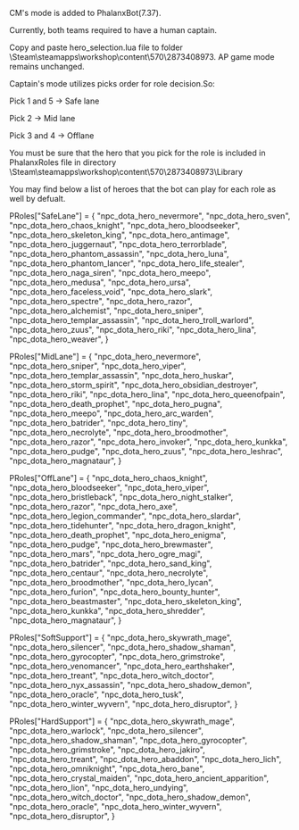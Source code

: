CM's mode is added to PhalanxBot(7.37).

Currently, both teams required to have a human captain.

Copy and paste hero_selection.lua file to folder \Steam\steamapps\workshop\content\570\2873408973. AP game mode remains unchanged.

Captain's mode utilizes picks order for role decision.So:

Pick 1 and 5 -> Safe lane

Pick 2 -> Mid lane

Pick 3 and 4 -> Offlane

You must be sure that the hero that you pick for the role is included in PhalanxRoles file in directory \Steam\steamapps\workshop\content\570\2873408973\Library

You may find below a list of heroes that the bot can play for each role as well by defualt.

PRoles["SafeLane"] = {
	"npc_dota_hero_nevermore",
	"npc_dota_hero_sven",
	"npc_dota_hero_chaos_knight",
	"npc_dota_hero_bloodseeker",
	"npc_dota_hero_skeleton_king",
	"npc_dota_hero_antimage",
	"npc_dota_hero_juggernaut",
	"npc_dota_hero_terrorblade",
	"npc_dota_hero_phantom_assassin",
	"npc_dota_hero_luna",
	"npc_dota_hero_phantom_lancer",
	"npc_dota_hero_life_stealer",
	"npc_dota_hero_naga_siren",
	"npc_dota_hero_meepo",
	"npc_dota_hero_medusa",
	"npc_dota_hero_ursa",
	"npc_dota_hero_faceless_void",
	"npc_dota_hero_slark",
	"npc_dota_hero_spectre",
	"npc_dota_hero_razor",
	"npc_dota_hero_alchemist",
	"npc_dota_hero_sniper",
	"npc_dota_hero_templar_assassin",
	"npc_dota_hero_troll_warlord",
	"npc_dota_hero_zuus",
	"npc_dota_hero_riki",
	"npc_dota_hero_lina",
	"npc_dota_hero_weaver",
}

PRoles["MidLane"] = {
	"npc_dota_hero_nevermore",
	"npc_dota_hero_sniper",
	"npc_dota_hero_viper",
	"npc_dota_hero_templar_assassin",
	"npc_dota_hero_huskar",
	"npc_dota_hero_storm_spirit",
	"npc_dota_hero_obsidian_destroyer",
	"npc_dota_hero_riki",
	"npc_dota_hero_lina",
	"npc_dota_hero_queenofpain",
	"npc_dota_hero_death_prophet",
	"npc_dota_hero_pugna",
	"npc_dota_hero_meepo",
	"npc_dota_hero_arc_warden",
	"npc_dota_hero_batrider",
	"npc_dota_hero_tiny",
	"npc_dota_hero_necrolyte",
	"npc_dota_hero_broodmother",
	"npc_dota_hero_razor",
	"npc_dota_hero_invoker",
	"npc_dota_hero_kunkka",
	"npc_dota_hero_pudge",
	"npc_dota_hero_zuus",
	"npc_dota_hero_leshrac",
	"npc_dota_hero_magnataur",
}

PRoles["OffLane"] = {
	"npc_dota_hero_chaos_knight",
	"npc_dota_hero_bloodseeker",
	"npc_dota_hero_viper",
	"npc_dota_hero_bristleback",
	"npc_dota_hero_night_stalker",
	"npc_dota_hero_razor",
	"npc_dota_hero_axe",
	"npc_dota_hero_legion_commander",
	"npc_dota_hero_slardar",
	"npc_dota_hero_tidehunter",
	"npc_dota_hero_dragon_knight",
	"npc_dota_hero_death_prophet",
	"npc_dota_hero_enigma",
	"npc_dota_hero_pudge",
	"npc_dota_hero_brewmaster",
	"npc_dota_hero_mars",
	"npc_dota_hero_ogre_magi",
	"npc_dota_hero_batrider",
	"npc_dota_hero_sand_king",
	"npc_dota_hero_centaur",
	"npc_dota_hero_necrolyte",
	"npc_dota_hero_broodmother",
	"npc_dota_hero_lycan",
	"npc_dota_hero_furion",
	"npc_dota_hero_bounty_hunter",
	"npc_dota_hero_beastmaster",
	"npc_dota_hero_skeleton_king",
	"npc_dota_hero_kunkka",
	"npc_dota_hero_shredder",
	"npc_dota_hero_magnataur",
}

PRoles["SoftSupport"] = {
	"npc_dota_hero_skywrath_mage",
	"npc_dota_hero_silencer",
	"npc_dota_hero_shadow_shaman",
	"npc_dota_hero_gyrocopter",
	"npc_dota_hero_grimstroke",
	"npc_dota_hero_venomancer",
	"npc_dota_hero_earthshaker",
	"npc_dota_hero_treant",
	"npc_dota_hero_witch_doctor",
	"npc_dota_hero_nyx_assassin",
	"npc_dota_hero_shadow_demon",
	"npc_dota_hero_oracle",
	"npc_dota_hero_tusk",
	"npc_dota_hero_winter_wyvern",
	"npc_dota_hero_disruptor",
}

PRoles["HardSupport"] = {
	"npc_dota_hero_skywrath_mage",
	"npc_dota_hero_warlock",
	"npc_dota_hero_silencer",
	"npc_dota_hero_shadow_shaman",
	"npc_dota_hero_gyrocopter",
	"npc_dota_hero_grimstroke",
	"npc_dota_hero_jakiro",
	"npc_dota_hero_treant",
	"npc_dota_hero_abaddon",
	"npc_dota_hero_lich",
	"npc_dota_hero_omniknight",
	"npc_dota_hero_bane",
	"npc_dota_hero_crystal_maiden",
	"npc_dota_hero_ancient_apparition",
	"npc_dota_hero_lion",
	"npc_dota_hero_undying",
	"npc_dota_hero_witch_doctor",
	"npc_dota_hero_shadow_demon",
	"npc_dota_hero_oracle",
	"npc_dota_hero_winter_wyvern",
	"npc_dota_hero_disruptor",
}
